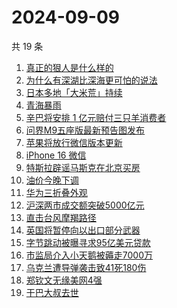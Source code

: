 # 2024-09-09

共 19 条

<!-- BEGIN -->
<!-- 最后更新时间 Mon Sep 09 2024 15:13:23 GMT+0800 (China Standard Time) -->

1. [真正的狠人是什么样的](https://www.zhihu.com/search?q=%E7%9C%9F%E6%AD%A3%E7%9A%84%E7%8B%A0%E4%BA%BA%E6%98%AF%E4%BB%80%E4%B9%88%E6%A0%B7%E7%9A%84)
1. [为什么有深湖比深海更可怕的说法](https://www.zhihu.com/search?q=%E4%B8%BA%E4%BB%80%E4%B9%88%E6%9C%89%E6%B7%B1%E6%B9%96%E6%AF%94%E6%B7%B1%E6%B5%B7%E6%9B%B4%E5%8F%AF%E6%80%95%E7%9A%84%E8%AF%B4%E6%B3%95)
1. [日本多地「大米荒」持续](https://www.zhihu.com/search?q=%E6%97%A5%E6%9C%AC%E5%A4%9A%E5%9C%B0%E3%80%8C%E5%A4%A7%E7%B1%B3%E8%8D%92%E3%80%8D%E6%8C%81%E7%BB%AD)
1. [青海暴雨](https://www.zhihu.com/search?q=%E9%9D%92%E6%B5%B7%E6%9A%B4%E9%9B%A8)
1. [辛巴将安排 1 亿元赔付三只羊消费者](https://www.zhihu.com/search?q=%E8%BE%9B%E5%B7%B4%E5%B0%86%E5%AE%89%E6%8E%92%201%20%E4%BA%BF%E5%85%83%E8%B5%94%E4%BB%98%E4%B8%89%E5%8F%AA%E7%BE%8A%E6%B6%88%E8%B4%B9%E8%80%85)
1. [问界M9五座版最新预告图发布](https://www.zhihu.com/search?q=%E9%97%AE%E7%95%8CM9%E4%BA%94%E5%BA%A7%E7%89%88%E6%9C%80%E6%96%B0%E9%A2%84%E5%91%8A%E5%9B%BE%E5%8F%91%E5%B8%83)
1. [苹果将放行微信版本更新](https://www.zhihu.com/search?q=%E8%8B%B9%E6%9E%9C%E5%B0%86%E6%94%BE%E8%A1%8C%E5%BE%AE%E4%BF%A1%E7%89%88%E6%9C%AC%E6%9B%B4%E6%96%B0)
1. [iPhone 16 微信](https://www.zhihu.com/search?q=iPhone%2016%20%E5%BE%AE%E4%BF%A1)
1. [特斯拉辟谣马斯克在北京买房](https://www.zhihu.com/search?q=%E7%89%B9%E6%96%AF%E6%8B%89%E8%BE%9F%E8%B0%A3%E9%A9%AC%E6%96%AF%E5%85%8B%E5%9C%A8%E5%8C%97%E4%BA%AC%E4%B9%B0%E6%88%BF)
1. [油价今晚下调](https://www.zhihu.com/search?q=%E6%B2%B9%E4%BB%B7%E4%BB%8A%E6%99%9A%E4%B8%8B%E8%B0%83)
1. [华为三折叠外观](https://www.zhihu.com/search?q=%E5%8D%8E%E4%B8%BA%E4%B8%89%E6%8A%98%E5%8F%A0%E5%A4%96%E8%A7%82)
1. [沪深两市成交额突破5000亿元](https://www.zhihu.com/search?q=%E6%B2%AA%E6%B7%B1%E4%B8%A4%E5%B8%82%E6%88%90%E4%BA%A4%E9%A2%9D%E7%AA%81%E7%A0%B45000%E4%BA%BF%E5%85%83)
1. [直击台风摩羯路径](https://www.zhihu.com/search?q=%E7%9B%B4%E5%87%BB%E5%8F%B0%E9%A3%8E%E6%91%A9%E7%BE%AF%E8%B7%AF%E5%BE%84)
1. [英国将暂停向以出口部分武器](https://www.zhihu.com/search?q=%E8%8B%B1%E5%9B%BD%E5%B0%86%E6%9A%82%E5%81%9C%E5%90%91%E4%BB%A5%E5%87%BA%E5%8F%A3%E9%83%A8%E5%88%86%E6%AD%A6%E5%99%A8)
1. [字节跳动被曝寻求95亿美元贷款](https://www.zhihu.com/search?q=%E5%AD%97%E8%8A%82%E8%B7%B3%E5%8A%A8%E8%A2%AB%E6%9B%9D%E5%AF%BB%E6%B1%8295%E4%BA%BF%E7%BE%8E%E5%85%83%E8%B4%B7%E6%AC%BE)
1. [市监局介入小天鹅被薅走7000万](https://www.zhihu.com/search?q=%E5%B8%82%E7%9B%91%E5%B1%80%E4%BB%8B%E5%85%A5%E5%B0%8F%E5%A4%A9%E9%B9%85%E8%A2%AB%E8%96%85%E8%B5%B07000%E4%B8%87)
1. [乌克兰遭导弹袭击致41死180伤](https://www.zhihu.com/search?q=%E4%B9%8C%E5%85%8B%E5%85%B0%E9%81%AD%E5%AF%BC%E5%BC%B9%E8%A2%AD%E5%87%BB%E8%87%B441%E6%AD%BB180%E4%BC%A4)
1. [郑钦文无缘美网4强](https://www.zhihu.com/search?q=%E9%83%91%E9%92%A6%E6%96%87%E6%97%A0%E7%BC%98%E7%BE%8E%E7%BD%914%E5%BC%BA)
1. [干巴大叔去世](https://www.zhihu.com/search?q=%E5%B9%B2%E5%B7%B4%E5%A4%A7%E5%8F%94%E5%8E%BB%E4%B8%96)

<!-- END -->
